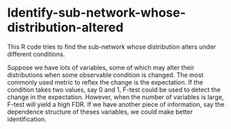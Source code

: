# Identify-sub-network-whose-distribution-altered
This R code tries to find the sub-network whose distribution alters under different conditions.

Suppose we have lots of variables, some of which may alter their distributions when some observable condition is changed. The most commonly used metric to reflex the change is the expectation. If the condition takes two values, say 0 and 1, F-test could be used to detect the change in the expectation. However, when the number of variables is large, F-test will yield a high FDR. If we have another piece of information, say the dependence structure of theses variables, we could make better identification.
